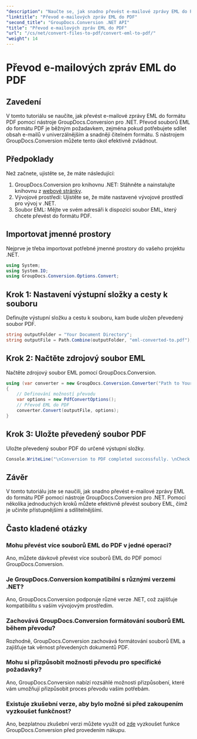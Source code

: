 ```yaml
---
"description": "Naučte se, jak snadno převést e-mailové zprávy EML do PDF pomocí GroupDocs.Conversion pro .NET."
"linktitle": "Převod e-mailových zpráv EML do PDF"
"second_title": "GroupDocs.Conversion .NET API"
"title": "Převod e-mailových zpráv EML do PDF"
"url": "/cs/net/convert-files-to-pdf/convert-eml-to-pdf/"
"weight": 14
---
```


# Převod e-mailových zpráv EML do PDF

## Zavedení
V tomto tutoriálu se naučíte, jak převést e-mailové zprávy EML do formátu PDF pomocí nástroje GroupDocs.Conversion pro .NET. Převod souborů EML do formátu PDF je běžným požadavkem, zejména pokud potřebujete sdílet obsah e-mailů v univerzálnějším a snadněji čitelném formátu. S nástrojem GroupDocs.Conversion můžete tento úkol efektivně zvládnout.
## Předpoklady
Než začnete, ujistěte se, že máte následující:
1. GroupDocs.Conversion pro knihovnu .NET: Stáhněte a nainstalujte knihovnu z [webové stránky](https://releases.groupdocs.com/conversion/net/).
2. Vývojové prostředí: Ujistěte se, že máte nastavené vývojové prostředí pro vývoj v .NET.
3. Soubor EML: Mějte ve svém adresáři k dispozici soubor EML, který chcete převést do formátu PDF.

## Importovat jmenné prostory
Nejprve je třeba importovat potřebné jmenné prostory do vašeho projektu .NET. 
```csharp
using System;
using System.IO;
using GroupDocs.Conversion.Options.Convert;
```
## Krok 1: Nastavení výstupní složky a cesty k souboru
Definujte výstupní složku a cestu k souboru, kam bude uložen převedený soubor PDF.
```csharp
string outputFolder = "Your Document Directory";
string outputFile = Path.Combine(outputFolder, "eml-converted-to.pdf");
```
## Krok 2: Načtěte zdrojový soubor EML
Načtěte zdrojový soubor EML pomocí GroupDocs.Conversion.
```csharp
using (var converter = new GroupDocs.Conversion.Converter("Path to Your EML File"))
{
    // Definování možností převodu
    var options = new PdfConvertOptions();
    // Převod EML do PDF
    converter.Convert(outputFile, options);
}
```
## Krok 3: Uložte převedený soubor PDF
Uložte převedený soubor PDF do určené výstupní složky.
```csharp
Console.WriteLine("\nConversion to PDF completed successfully. \nCheck output in {0}", outputFolder);
```

## Závěr
V tomto tutoriálu jste se naučili, jak snadno převést e-mailové zprávy EML do formátu PDF pomocí nástroje GroupDocs.Conversion pro .NET. Pomocí několika jednoduchých kroků můžete efektivně převést soubory EML, čímž je učiníte přístupnějšími a sdílitelnějšími.
## Často kladené otázky
### Mohu převést více souborů EML do PDF v jedné operaci?
Ano, můžete dávkově převést více souborů EML do PDF pomocí GroupDocs.Conversion.
### Je GroupDocs.Conversion kompatibilní s různými verzemi .NET?
Ano, GroupDocs.Conversion podporuje různé verze .NET, což zajišťuje kompatibilitu s vaším vývojovým prostředím.
### Zachovává GroupDocs.Conversion formátování souborů EML během převodu?
Rozhodně, GroupDocs.Conversion zachovává formátování souborů EML a zajišťuje tak věrnost převedených dokumentů PDF.
### Mohu si přizpůsobit možnosti převodu pro specifické požadavky?
Ano, GroupDocs.Conversion nabízí rozsáhlé možnosti přizpůsobení, které vám umožňují přizpůsobit proces převodu vašim potřebám.
### Existuje zkušební verze, aby bylo možné si před zakoupením vyzkoušet funkčnost?
Ano, bezplatnou zkušební verzi můžete využít od [zde](https://releases.groupdocs.com/) vyzkoušet funkce GroupDocs.Conversion před provedením nákupu.